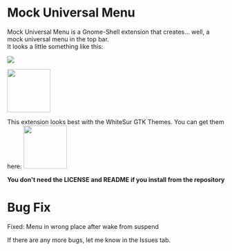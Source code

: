 # Mock Universal Menu
Mock Universal Menu is a Gnome-Shell extension that creates... well, a mock universal menu in the top bar.  
It looks a little something like this:  

<img src="https://extensions.gnome.org/extension-data/screenshots/screenshot_4111_SJLlCtx.png">

[<img src="https://micheleg.github.io/dash-to-dock/media/get-it-on-ego.png" height="100">](https://extensions.gnome.org/extension/4111/mock-universal-menu/)

This extension looks best with the WhiteSur GTK Themes.  You can get them here: 
[<img src="https://cdn.pling.com/cache/85x85-2/img/6/e/3/0/fada4d24285aea3004c357d630aefdb8653b.png" height = "100">](https://github.com/vinceliuice/WhiteSur-gtk-theme)

**You don't need the LICENSE and README if you install from the repository**


# Bug Fix

Fixed: Menu in wrong place after wake from suspend


If there are any more bugs, let me know in the Issues tab.

